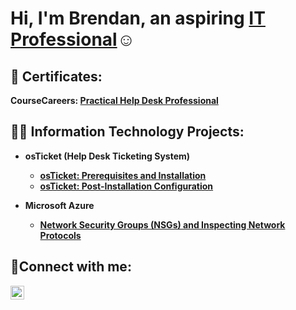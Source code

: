 <h1>Hi, I'm Brendan, an aspiring <a href="https://www.linkedin.com/in/brendan-clake-739883262/">IT Professional</a>☺</h1>

<h2>📖 Certificates:</h2>

<b>CourseCareers:<b/> <a href="https://www.linkedin.com/in/brendan-clake-739883262/">Practical Help Desk Professional</a>

<h2>👨‍💻 Information Technology Projects:</h2>

- <b>osTicket (Help Desk Ticketing System)</b>
  - [osTicket: Prerequisites and Installation](https://github.com/BrendanC11/osticket-prereqs)
  - [osTicket: Post-Installation Configuration](https://github.com/BrendanC11/osticket-postinstall)
  
- <b>Microsoft Azure</b>
  - [Network Security Groups (NSGs) and Inspecting Network Protocols](https://github.com/BrendanC11/azure-NSGs.and.net.protocols)

<h2>🤳Connect with me:</h2>

[<img align="left" alt="Josh | LinkedIn" width="22px" src="https://cdn.jsdelivr.net/npm/simple-icons@v3/icons/linkedin.svg" />][linkedin]

[linkedin]: https://www.linkedin.com/in/brendan-clake-739883262/
